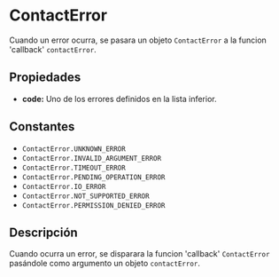 ContactError
========

Cuando un error ocurra, se pasara un objeto `ContactError` a la funcion 'callback' `contactError`.

Propiedades
-----------

- __code:__ Uno de los errores definidos en la lista inferior.

Constantes
----------

- `ContactError.UNKNOWN_ERROR`
- `ContactError.INVALID_ARGUMENT_ERROR`
- `ContactError.TIMEOUT_ERROR`
- `ContactError.PENDING_OPERATION_ERROR`
- `ContactError.IO_ERROR`
- `ContactError.NOT_SUPPORTED_ERROR`
- `ContactError.PERMISSION_DENIED_ERROR`

Descripción
-----------

Cuando ocurra un error, se disparara la funcion 'callback' `ContactError` pasándole como argumento un objeto `contactError`.

